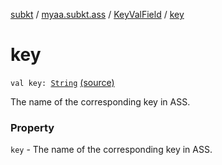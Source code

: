 [subkt](../../index.md) / [myaa.subkt.ass](../index.md) / [KeyValField](index.md) / [key](./key.md)

# key

`val key: `[`String`](https://kotlinlang.org/api/latest/jvm/stdlib/kotlin/-string/index.html) [(source)](https://github.com/Myaamori/SubKt/blob/0.1.13/src/main/kotlin/myaa/subkt/ass/parser.kt#L626)

The name of the corresponding key in ASS.

### Property

`key` - The name of the corresponding key in ASS.